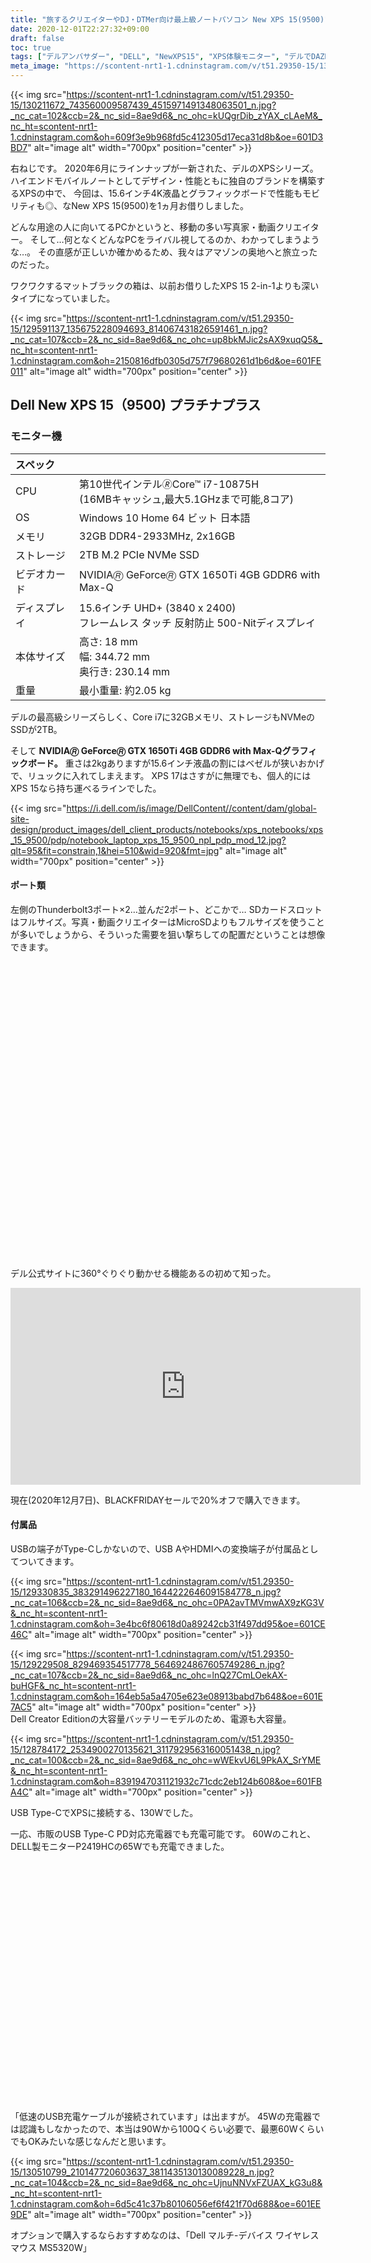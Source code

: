 ```yaml
---
title: "旅するクリエイターやDJ・DTMer向け最上級ノートパソコン New XPS 15(9500)"
date: 2020-12-01T22:27:32+09:00
draft: false
toc: true
tags: ["デルアンバサダー", "DELL", "NewXPS15", "XPS体験モニター", "デルでDAZN"]
meta_image: "https://scontent-nrt1-1.cdninstagram.com/v/t51.29350-15/130211672_743560009587439_4515971491348063501_n.jpg?_nc_cat=102&ccb=2&_nc_sid=8ae9d6&_nc_ohc=kUQgrDib_zYAX_cLAeM&_nc_ht=scontent-nrt1-1.cdninstagram.com&oh=609f3e9b968fd5c412305d17eca31d8b&oe=601D3BD7" 
---
```


{{< img src="https://scontent-nrt1-1.cdninstagram.com/v/t51.29350-15/130211672_743560009587439_4515971491348063501_n.jpg?_nc_cat=102&ccb=2&_nc_sid=8ae9d6&_nc_ohc=kUQgrDib_zYAX_cLAeM&_nc_ht=scontent-nrt1-1.cdninstagram.com&oh=609f3e9b968fd5c412305d17eca31d8b&oe=601D3BD7" alt="image alt" width="700px" position="center" >}}

右ねじです。
2020年6月にラインナップが一新された、デルのXPSシリーズ。
ハイエンドモバイルノートとしてデザイン・性能ともに独自のブランドを構築するXPSの中で、
今回は、15.6インチ4K液晶とグラフィックボードで性能もモビリティも◎、なNew XPS 15(9500)を1ヵ月お借りしました。



どんな用途の人に向いてるPCかというと、移動の多い写真家・動画クリエイター。
そして…何となくどんなPCをライバル視してるのか、わかってしまうような…。
その直感が正しいか確かめるため、我々はアマゾンの奥地へと旅立ったのだった。

<!--more-->


ワクワクするマットブラックの箱は、以前お借りしたXPS 15 2-in-1よりも深いタイプになっていました。

{{< img src="https://scontent-nrt1-1.cdninstagram.com/v/t51.29350-15/129591137_135675228094693_814067431826591461_n.jpg?_nc_cat=107&ccb=2&_nc_sid=8ae9d6&_nc_ohc=up8bkMJic2sAX9xuqQ5&_nc_ht=scontent-nrt1-1.cdninstagram.com&oh=2150816dfb0305d757f79680261d1b6d&oe=601FE011" alt="image alt" width="700px" position="center" >}}

## Dell New XPS 15（9500) プラチナプラス
### モニター機
|スペック||
|:--|:--|
|CPU|第10世代インテル🄬Core™ i7-10875H<br>(16MBキャッシュ,最大5.1GHzまで可能,8コア)|
|OS|Windows 10 Home 64 ビット 日本語|
|メモリ|32GB DDR4-2933MHz, 2x16GB|
|ストレージ|2TB M.2 PCIe NVMe SSD|
|ビデオカード|NVIDIA🄬 GeForce🄬 GTX 1650Ti 4GB GDDR6 with Max-Q|
|ディスプレイ|15.6インチ UHD+ (3840 x 2400)<br>フレームレス タッチ 反射防止 500-Nitディスプレイ|
|本体サイズ|高さ: 18 mm<br>幅: 344.72 mm<br>奥行き: 230.14 mm|
|重量|最小重量: 約2.05 kg|

デルの最高級シリーズらしく、Core i7に32GBメモリ、ストレージもNVMeのSSDが2TB。

そして **NVIDIA🄬 GeForce🄬 GTX 1650Ti 4GB GDDR6 with Max-Qグラフィックボード。**
重さは2kgありますが15.6インチ液晶の割にはベゼルが狭いおかげで、リュックに入れてしまえます。
XPS 17はさすがに無理でも、個人的にはXPS 15なら持ち運べるラインでした。

{{< img src="https://i.dell.com/is/image/DellContent//content/dam/global-site-design/product_images/dell_client_products/notebooks/xps_notebooks/xps_15_9500/pdp/notebook_laptop_xps_15_9500_npl_pdp_mod_12.jpg?qlt=95&fit=constrain,1&hei=510&wid=920&fmt=jpg" alt="image alt" width="700px" position="center" >}}

#### ポート類

左側のThunderbolt3ポート×2…並んだ2ポート、どこかで…
SDカードスロットはフルサイズ。写真・動画クリエイターはMicroSDよりもフルサイズを使うことが多いでしょうから、そういった需要を狙い撃ちしての配置だということは想像できます。

<div class="iframely-embed"><div class="iframely-responsive" style="padding-bottom: 70.1754%; padding-top: 120px;"><a href="https://www.dell.com/ja-jp/shop/%E3%83%87%E3%83%AB%E3%81%AE%E3%83%8E%E3%83%BC%E3%83%88%E3%83%91%E3%82%BD%E3%82%B3%E3%83%B3/new-xps-15%E3%83%8E%E3%83%BC%E3%83%88%E3%83%91%E3%82%BD%E3%82%B3%E3%83%B3/spd/xps-15-9500-laptop" data-iframely-url="//cdn.iframe.ly/Md5k2gX"></a></div></div><script async src="//cdn.iframe.ly/embed.js" charset="utf-8"></script>

デル公式サイトに360°ぐりぐり動かせる機能あるの初めて知った。

<iframe width="560" height="315" src="https://www.youtube.com/embed/DW1Yv60dYGM" frameborder="0" allow="accelerometer; autoplay; clipboard-write; encrypted-media; gyroscope; picture-in-picture" allowfullscreen></iframe>

現在(2020年12月7日)、BLACKFRIDAYセールで20%オフで購入できます。


#### 付属品
USBの端子がType-Cしかないので、USB AやHDMIへの変換端子が付属品としてついてきます。

{{< img src="https://scontent-nrt1-1.cdninstagram.com/v/t51.29350-15/129330835_383291496227180_1644222646091584778_n.jpg?_nc_cat=106&ccb=2&_nc_sid=8ae9d6&_nc_ohc=0PA2avTMVmwAX9zKG3V&_nc_ht=scontent-nrt1-1.cdninstagram.com&oh=3e4bc6f80618d0a89242cb31f497dd95&oe=601CE46C" alt="image alt" width="700px" position="center" >}}

{{< img src="https://scontent-nrt1-1.cdninstagram.com/v/t51.29350-15/129229508_829469354517778_5646924867605749286_n.jpg?_nc_cat=107&ccb=2&_nc_sid=8ae9d6&_nc_ohc=lnQ27CmLOekAX-buHGF&_nc_ht=scontent-nrt1-1.cdninstagram.com&oh=164eb5a5a4705e623e08913babd7b648&oe=601E7AC5" alt="image alt" width="700px" position="center" >}}
<br>
Dell Creator Editionの大容量バッテリーモデルのため、電源も大容量。

{{< img src="https://scontent-nrt1-1.cdninstagram.com/v/t51.29350-15/128784172_2534900270135621_3117929563160051438_n.jpg?_nc_cat=100&ccb=2&_nc_sid=8ae9d6&_nc_ohc=wWEkvU6L9PkAX_SrYME&_nc_ht=scontent-nrt1-1.cdninstagram.com&oh=8391947031121932c71cdc2eb124b608&oe=601FBA4C" alt="image alt" width="700px" position="center" >}}


USB Type-CでXPSに接続する、130Wでした。

一応、市販のUSB Type-C PD対応充電器でも充電可能です。
60Wのこれと、DELL製モニターP2419HCの65Wでも充電できました。
<div class="iframely-embed"><div class="iframely-responsive" style="padding-bottom: 52.5%; padding-top: 120px;"><a href="https://www.amazon.co.jp/Anker-PowerPort-USB%25E6%2580%25A5%25E9%2580%259F%25E5%2585%2585%25E9%259B%25BB%25E5%2599%25A8-Plus%25E3%2580%2581Nexus-6%25E3%2580%2581iPhone%25E3%2580%2581iPad%25E4%25BB%2596%25E5%25AF%25BE%25E5%25BF%259C/dp/B07DPPST68/ref=as_li_ss_il?__mk_ja_JP=%25E3%2582%25AB%25E3%2582%25BF%25E3%2582%25AB%25E3%2583%258A&amp;dchild=1&amp;keywords=Anker+PowerPort&amp;qid=1607428121&amp;refinements=p_89:Anker&amp;rnid=2321255051&amp;s=electronics&amp;sr=1-15&amp;th=1&amp;linkCode=li2&amp;tag=rightscrew-22&amp;linkId=d1c7764f6042883485017070623d7282&amp;language=ja_JP" data-iframely-url="//cdn.iframe.ly/Z4jlPzH"></a></div></div><script async src="//cdn.iframe.ly/embed.js" charset="utf-8"></script>

「低速のUSB充電ケーブルが接続されています」は出ますが。
45Wの充電器では認識もしなかったので、本当は90Wから100Qくらい必要で、最悪60WくらいでもOKみたいな感じなんだと思います。

{{< img src="https://scontent-nrt1-1.cdninstagram.com/v/t51.29350-15/130510799_210147720603637_3811435130130089228_n.jpg?_nc_cat=104&ccb=2&_nc_sid=8ae9d6&_nc_ohc=UjnuNNVxFZUAX_kG3u8&_nc_ht=scontent-nrt1-1.cdninstagram.com&oh=6d5c41c37b80106056ef6f421f70d688&oe=601EE9DE" alt="image alt" width="700px" position="center" >}}

オプションで購入するならおすすめなのは、「Dell マルチ-デバイス ワイヤレス マウス MS5320W」

<div class="iframely-embed"><div class="iframely-responsive" style="padding-bottom: 56.25%; padding-top: 120px;"><a href="https://www.dell.com/ja-jp/work/shop/dell%E3%83%9E%E3%83%AB%E3%83%81%E3%83%87%E3%83%90%E3%82%A4%E3%82%B9-%E3%83%AF%E3%82%A4%E3%83%A4%E3%83%AC%E3%82%B9-%E3%83%9E%E3%82%A6%E3%82%B9-ms5320w/apd/570-abdp/pc%E3%82%A2%E3%82%AF%E3%82%BB%E3%82%B5%E3%83%AA%E3%83%BC" data-iframely-url="//cdn.iframe.ly/v89IaV6"></a></div></div><script async src="//cdn.iframe.ly/embed.js" charset="utf-8"></script>

なぜなら僕が今使っていて最高だからです。

{{< img src="https://scontent-nrt1-1.cdninstagram.com/v/t51.29350-15/128426554_991453204696952_848899415602877020_n.jpg?_nc_cat=104&ccb=2&_nc_sid=8ae9d6&_nc_ohc=uTD2GxKWDT4AX9u7d3M&_nc_ht=scontent-nrt1-1.cdninstagram.com&oh=49ea0b8811b1b3652fc6a412acab90e2&oe=601EA5FB" alt="image alt" width="700px" position="center" >}}



#### 外観
見た目のスタイリッシュさは、前機種よりも磨きがかかっています。

{{< img src="https://scontent-nrt1-1.cdninstagram.com/v/t51.29350-15/129243805_3657471144313161_4819416935839888068_n.jpg?_nc_cat=103&ccb=2&_nc_sid=8ae9d6&_nc_ohc=BPP3mSvjxnEAX_5iOJm&_nc_ht=scontent-nrt1-1.cdninstagram.com&oh=f73cc836d3eedf429af53af3172ad116&oe=601E246B" alt="image alt" width="700px" position="center" >}}

それもそのはず、なんと厚みが8%も削減されています。

{{< img src="https://scontent-nrt1-1.cdninstagram.com/v/t51.29350-15/129715864_224796382337352_4505736594834518739_n.jpg?_nc_cat=107&ccb=2&_nc_sid=8ae9d6&_nc_ohc=Bo76emvgzswAX_2CupW&_nc_ht=scontent-nrt1-1.cdninstagram.com&oh=aff047db5fd16b55ac4ee93a793dae08&oe=601F0E37" alt="image alt" width="700px" position="center" >}}

ベゼルが超狭いInfinity Edgeは健在。そこに高性能Webカメラが隠れているのもこれまで通り。

{{< img src="https://scontent-nrt1-1.cdninstagram.com/v/t51.29350-15/129014948_824094035041255_573975284195700825_n.jpg?_nc_cat=111&ccb=2&_nc_sid=8ae9d6&_nc_ohc=fJiuFuTvayUAX9JTcoU&_nc_ht=scontent-nrt1-1.cdninstagram.com&oh=1eaa1d8e5ce8690cbbb05893a9343e03&oe=601EC0C1" alt="image alt" width="700px" position="center" >}}

今回のXPSには、ヒンジ側全面がヒートシンクになっていました。Max-Qはグラフィック性能だけでなく、放熱・静音性能もクリアしないと得られない称号ですので、それがここに表れています。

{{< img src="https://scontent-nrt1-1.cdninstagram.com/v/t51.29350-15/129589545_1850957348386387_3520993807716109510_n.jpg?_nc_cat=100&ccb=2&_nc_sid=8ae9d6&_nc_ohc=Iid3diy9tYYAX-S3lqH&_nc_ht=scontent-nrt1-1.cdninstagram.com&oh=7636014c409c0926070f36e8323c2f2c&oe=601E206E" alt="image alt" width="700px" position="center" >}}

僕はNew XPS 13では左右キーとpgup,pgdownキーが上下に存在すると押しづらいから嫌だ、と思っていたので、大きめのキーになったのは評価したいです。
音響もWaves MaxxAudio Proで調整可能なうえ、Waves Nxの3Dオーディオが利用可能。
キーボード左右のスピーカーの品質も良いです。

{{< img src="https://scontent-nrt1-1.cdninstagram.com/v/t51.29350-15/129450167_690997058273987_2543592057970014237_n.jpg?_nc_cat=100&ccb=2&_nc_sid=8ae9d6&_nc_ohc=SCTtxbLmSqgAX8ZuKFs&_nc_ht=scontent-nrt1-1.cdninstagram.com&oh=c220a28f0f1e386eb17af9e18fd6e627&oe=601DB908" alt="image alt" width="700px" position="center" >}}

#デルでDAZNというハッシュタグをつけている通り、DAZNも使ってみました。ベゼルがほとんどないから没入感がすごい、というのはXPS13や以前のXPS15でも良かった部分です。 ただ今回はさらにスピーカーの迫力も凄かった。DAZNでモータースポーツを見るべし。マシンの唸る音が部屋中に響きます。



そのうえでWAVES MaxxAudio Proを使えば、イコライザで細かく聞き心地を調整可能。
プリセットも充実していますが、自分の好みの設定を保存することもできます。

{{< img src="https://scontent-nrt1-1.cdninstagram.com/v/t51.29350-15/129761545_1272499239783434_6877526869706709404_n.jpg?_nc_cat=108&ccb=2&_nc_sid=8ae9d6&_nc_ohc=1mMCLieUrNIAX9IRBu8&_nc_ht=scontent-nrt1-1.cdninstagram.com&oh=fa7d7ad164c15bb0511f1addbe5473c3&oe=601EBF3E" alt="image alt" width="700px" position="center" >}}

WAVES MaxxAudioProの恩恵はマイクにも波及します。音声とノイズを聞き分けて通話品質を上げる機能がついています。どんな部屋にいるかによって、そのプロファイルも複数選べます。

{{< img src="https://scontent-nrt1-1.cdninstagram.com/v/t51.29350-15/130220150_671806140151588_1110945772225102562_n.jpg?_nc_cat=103&ccb=2&_nc_sid=8ae9d6&_nc_ohc=wFC7CskPotUAX8dLV5x&_nc_ht=scontent-nrt1-1.cdninstagram.com&oh=3b14b097b0fffe20fd4d3f7d0d6b74b0&oe=601F07BE" alt="image alt" width="700px" position="center" >}}

このThunderbolt/Type-Cポートの配置、もしかしてAmazonでよく見る「Thunderboltを2ポート使うハブが刺さるのでは？」と思ったのですが…

{{< img src="https://scontent-nrt1-1.cdninstagram.com/v/t51.29350-15/129722296_3312996998827333_279007121622875572_n.jpg?_nc_cat=111&ccb=2&_nc_sid=8ae9d6&_nc_ohc=1VLjCXhxxTcAX8m6reX&_nc_ht=scontent-nrt1-1.cdninstagram.com&oh=6d9b7f4dc83a344eef377cdca716a2a6&oe=601FAC0A" alt="image alt" width="700px" position="center" >}}

{{< img src="https://scontent-nrt1-1.cdninstagram.com/v/t51.29350-15/130311209_593505564774748_6741015194670436719_n.jpg?_nc_cat=103&ccb=2&_nc_sid=8ae9d6&_nc_ohc=03zdWGLzry4AX9CgRZU&_nc_ht=scontent-nrt1-1.cdninstagram.com&oh=2d70373b762583357da624587d88e1a5&oe=601CDB94" alt="image alt" width="700px" position="center" >}}

残念ながら、微妙に合いませんでした。

タッチパッドは、めっちゃめちゃでかいです。ホームポジションに指を置くと、親指の付け根が触れてしまうので…

{{< img src="https://scontent-nrt1-1.cdninstagram.com/v/t51.29350-15/128815153_2864621660433179_5757367491076539038_n.jpg?_nc_cat=101&ccb=2&_nc_sid=8ae9d6&_nc_ohc=gmPn77ogwGwAX9sLbbE&_nc_ht=scontent-nrt1-1.cdninstagram.com&oh=4497a8e8c7574ccb25fcf2ab79be7b30&oe=601FFF0B" alt="image alt" width="700px" position="center" >}}

マウスを別途購入して使っていたら、Windowsの機能でタッチパッドをオフにしたほうが良いかも。

{{< img src="https://scontent-nrt1-1.cdninstagram.com/v/t51.29350-15/130117392_752923691986718_5242848192270214825_n.jpg?_nc_cat=104&ccb=2&_nc_sid=8ae9d6&_nc_ohc=q_ZRmv_2IYQAX-jyXAN&_nc_ht=scontent-nrt1-1.cdninstagram.com&oh=0584d48e03f4d271df0a4b2503a603ee&oe=60204B26" alt="image alt" width="700px" position="center" >}}

### XPSを選ぶ理由
#### それはディスプレイの広さ
XPS唯一無二の特徴として、ディスプレイが16:9ではなく、3840×2400の16:10。一般的なPCよりも縦に長いので、EXCELを使うときもWebサイトを見ているときも、より多くの情報を表示することができます。

{{< img src="https://scontent-nrt1-1.cdninstagram.com/v/t51.29350-15/129776839_1103373490150789_3229828517258811778_n.jpg?_nc_cat=100&ccb=2&_nc_sid=8ae9d6&_nc_ohc=rsGdZEhm-_YAX9xzPbN&_nc_ht=scontent-nrt1-1.cdninstagram.com&oh=980b1eb06df42af1b1ab1630c7ac8ea9&oe=601D008F" alt="image alt" width="700px" position="center" >}}

試しに、16:9のゲームをこのPCで起動してみると、ゲーム画面の下にスペースがあるのがわかると思います。これにより、ゲーム中にLINEが来ても気づけますね。
ちなみに3840×2400って4K(3840×2160)よりも広いので、1920×1080のゲームを表示するとこうなります。

{{< img src="https://scontent-nrt1-1.cdninstagram.com/v/t51.29350-15/129719106_388026832405966_4237951446093253733_n.jpg?_nc_cat=102&ccb=2&_nc_sid=8ae9d6&_nc_ohc=b5_R1PIb4s4AX_G1CZE&_nc_ht=scontent-nrt1-1.cdninstagram.com&oh=c1565836bfc1f8a7953a2fc20108da89&oe=601FE2F1" alt="image alt" width="700px" position="center" >}}

#### NVIDIA🄬 GeForce🄬 GTX 1650Ti 4GB GDDR6 with Max-Qグラフィックボードの性能は？
NVIDIA GeForce GTX 1650Tiはグラフィックボードの中ではエントリークラス。
iPhoneでいうとSEです。
ゲームを思いっきりやれる程ではないですが、写真のRAW現像や動画編集であればストレスなく行える性能、というのが適切な評価じゃないかなと思います。



Adobe Lightroom Classic CCで6024×4024の画像を100枚RAW現像するのにかかった時間は、たったの2分27秒でした。

{{< img src="https://scontent-nrt1-1.cdninstagram.com/v/t51.29350-15/130456335_812667502642984_423627008132253093_n.jpg?_nc_cat=103&ccb=2&_nc_sid=8ae9d6&_nc_ohc=qfQfK4R8lD0AX991BJv&_nc_ht=scontent-nrt1-1.cdninstagram.com&oh=bfd7455a69710d8acc61971ccf0ccc66&oe=601EC133" alt="image alt" width="700px" position="center" >}}

グラフィック性能を調べる3DMARKで出たスコア的には、Apex Legendsでも55fpsは出るようでした。

{{< img src="https://scontent-nrt1-1.cdninstagram.com/v/t51.29350-15/129137075_427485011616430_3952249738632959079_n.jpg?_nc_cat=101&ccb=2&_nc_sid=8ae9d6&_nc_ohc=EFt6W5mfkXAAX-3-e2x&_nc_ht=scontent-nrt1-1.cdninstagram.com&oh=67ce15cb684ef5399ff065f3a477e91e&oe=601EC147" alt="image alt" width="700px" position="center" >}}

CPU性能は僕の自作デスクトップのRyzen 5 1600よりも良い結果が出ました。

{{< img src="https://scontent-nrt1-1.cdninstagram.com/v/t51.29350-15/129402514_376712170062236_3122386723069255021_n.jpg?_nc_cat=110&ccb=2&_nc_sid=8ae9d6&_nc_ohc=dCElrIVyjj4AX9NmWfo&_nc_ht=scontent-nrt1-1.cdninstagram.com&oh=903134b341bb74bf91faa9fbf367e739&oe=601E3CBB" alt="image alt" width="700px" position="center" >}}

一応ゲームもやってみます。現在アーリーアクセス中のクラフトピアを最高設定で動かしてみます。

<iframe width="560" height="315" src="https://www.youtube.com/embed/IEC88SaceV8" frameborder="0" allow="accelerometer; autoplay; clipboard-write; encrypted-media; gyroscope; picture-in-picture" allowfullscreen></iframe>


操作感はほぼ問題なく(オートセーブ時にカクつきますが、これはゲーム側の問題の可能性あり)遊べます。ただ、ファンの音はかなりうるさくなりました。

<iframe width="560" height="315" src="https://www.youtube.com/embed/gJMsz9Ks85M" frameborder="0" allow="accelerometer; autoplay; clipboard-write; encrypted-media; gyroscope; picture-in-picture" allowfullscreen></iframe>

ファン音に関しては、RAW現像で負荷をかけた時にも一時的にうるさくなったりします。



以上のことからクリエイティブ用途の処理には使えるけど、
例えばApexのように、重くて反応速度が求められるゲームには向かないのと、ゲーム＋配信のようにリアルタイムに負荷がかかり続けるような使い方は苦手のようです。
そういうことがしたい場合は素直にALIENWAREを買いましょう。餅は餅屋。





#### Dell Creator EditionのメインターゲットはDJやDTMer？
2020年のNew XPSは15と17において、Core i5以上・メモリ16GB以上・SSD512GB以上のモデルを
「Dell Creator Edition」と銘打って、映像・音楽クリエイターへアプローチを強めています。
特に楽曲制作やDJプレイに使ってほしいようで、公式サイトの説明には「パワフルなマルチタスク」「大容量のストレージ」「基本的な接続に対応」で3度、そしてDell Creator Edition自体の説明でも言及されています。



これは前機種までの説明には無かった新しい変化です。

<div class="iframely-embed"><div class="iframely-responsive" style="height: 140px; padding-bottom: 0;"><a href="https://www.dell.com/ja-jp/shop/%E3%83%87%E3%83%AB%E3%81%AE%E3%83%8E%E3%83%BC%E3%83%88%E3%83%91%E3%82%BD%E3%82%B3%E3%83%B3/xps-15-7590-%E3%83%97%E3%83%AC%E3%83%9F%E3%82%A2%E3%83%A0/spd/xps-15-7590-laptop/cax1001spbrf08on3ojp" data-iframely-url="//cdn.iframe.ly/cr5S2FP"></a></div></div><script async src="//cdn.iframe.ly/embed.js" charset="utf-8"></script>



僕がお借りしたNew XPS 15(9500)にも32GBものメモリが搭載されていますが、ゲーミングノートシリーズであるALIENWAREも、15インチモデルは32GBがMAXです。
方やゲーム特化ときたら、こちらは差別化のため別のメインターゲットが設定されるのではないかと思います。だから、映像・写真編集や音楽制作はXPSのCreator Editionが担うという狙いなのではないかな。説明文に「ステージの上で」なんて書いてあるということは、たとえばDJとか？

<blockquote class="twitter-tweet"><p lang="ja" dir="ltr">MBPメモリ32GBいけますね。買います</p>&mdash; tofubeats (@tofubeats) <a href="https://twitter.com/tofubeats/status/1194616305409650688?ref_src=twsrc%5Etfw">November 13, 2019</a></blockquote> <script async src="https://platform.twitter.com/widgets.js" charset="utf-8"></script>

で、ここまで来たらもう言ってしまいます。





### New XPS 15(9500)が狙うのは、MacBookPro 16の首。
メモリ32GBも必要とするようなクリエイティブ特化PCといえば、オプションでメモリを32GB・64GBにすることができるMacBookPro16。

<div class="iframely-embed"><div class="iframely-responsive" style="padding-bottom: 52.5%; padding-top: 120px;"><a href="https://www.apple.com/jp/macbook-pro-16/" data-iframely-url="//cdn.iframe.ly/xNjvxbf"></a></div></div><script async src="//cdn.iframe.ly/embed.js" charset="utf-8"></script>

MacBookPro16のCore i7はNew XPS 15(9500)に搭載のCore i7と同じクロックですが、コア数が6です。8コア16スレッドのXPSのほうが強い。
またMacBookPro16にメモリを32GBにしたり、ストレージを2TBにするのは標準ラインナップの商品ではないので、オプションとして追加するとしたら+10万円必要です。
またGeForce 1650Tiと同等の性能を求めてグラフィックボードも強化する場合、さらに1~2万円必要となります。



僕自身はDTMをやらないのですが、今は昔ほど「音楽制作はMacじゃないとだめ」ということはないらしいですね。
もちろんMacに慣れている場合はそちらのほうが良いでしょうが、専業ではなく普段はWindows使って仕事してます、趣味でDTMやったり週末DJしてますという場合はむしろWindowsのほうが使いやすいかも。



XPSをお借りした時には高すぎると思いましたが、実際使ってみて比較対象がもっと上の商品だと気づいた今、MacBookPro16と勝負できるスペックでいえば大きなアドバンテージを作れるのがこの価格なんだな…と感心しました。
実はコスパで勝つ製品。





### 最適なワークスペースをお好きなように、スペックはデル任せ。
最近はThunderbolt/USB Type-Cポート接続の多ポートハブが増えてきましたので、付属品のDA20を使わなくとも、5~6千円でこんな商品を差すこともできます。

<div class="iframely-embed"><div class="iframely-responsive" style="padding-bottom: 52.5%; padding-top: 120px;"><a href="https://www.amazon.co.jp/Anker-PowerExpand-Delivery-USB-C-E3-83-9D-E3-83-BC-E3-83-88-1Gbps-E3-82-A4-E3-83-BC-E3-82-B5-E3-83/dp/B0874J3Y9T/ref=as_li_ss_il?ie=UTF8&amp;linkCode=li2&amp;tag=rightscrew-22&amp;linkId=5e1cc504f509b137169cda22544b45ab&amp;language=ja_JP" data-iframely-url="//cdn.iframe.ly/EnRFRxX"></a></div></div><script async src="//cdn.iframe.ly/embed.js" charset="utf-8"></script>

DA20は小型軽量で必要最小限のポートに変換できるので、持ち運び用でしょうね。
少なくとも出先ではDA20があって、SDカードスロットもあるので作業可能だし、市販のPD対応USB Type-C充電器で充電できます。
※「低速のUSB充電ケーブルが接続されています」という警告は出ます



自宅や職場ではこういった商品で、ワークフローに最適化した制作環境で、集中して作業したいですよね。



デルは純正アクセサリーのハブやドッキングステーションが充実していますし、デル製モニターもUSB端子・LAN端子をつけてハブモニター化を進めているので、本体側の端子は極力シンプルに割り切っていますね。



どんな機器を接続してどんな作業をしても、さばききれるだけのハードウェアスペックがXPSにはあります。その中でもDell Creator Editionならば、複数アプリケーションで負荷をかけても大丈夫。





## New XPS 15(9500) is : 仕事で本気で使えるが、携帯性は諦めないノートブック

{{< img src="https://scontent-nrt1-1.cdninstagram.com/v/t51.29350-15/129719114_3902112339822236_2792295257994338343_n.jpg?_nc_cat=101&ccb=2&_nc_sid=8ae9d6&_nc_ohc=muspJfcWOpcAX-c9q6A&_nc_ht=scontent-nrt1-1.cdninstagram.com&oh=39aa510e538824497bd2c31d132dd68b&oe=601F0105" alt="image alt" width="700px" position="center" >}}

デルにとってXPSシリーズは、スポーツで言えばオリンピック代表選手。 デルの威信をかけて、ナンバーワンの性能をほかの代表と競い合う機種になります。



これまでも各分野に代表選手を送り込んでいて、
ゲームにALIENWARE、設計や研究にPrecision、大企業にLatitude、中小企業にVostro、家庭向けにInspironと、最高級ジャンルがXPS。



最高級と言ってもパソコンですから、デザインが良いだけでは当然ダメで、狭縁ベゼルや搭載CPU・メモリでそれを表現してきたXPS 13と、グラフィックの強みのXPS 15で、おそらくMacBookPro 13や16に対抗してきました。
今回そこに、RTXグラフィックボード搭載のXPS 17が登場しましたので、XPS 15は存在意義を再定義する必要があるのだと思います。



僕がここで改めて定義します。
高負荷に耐えられるハードウェアスペックと、クリエイティビティに応えるグラフィック性能が必要な人のための、持ち運べる仕事場。それがNew XPS 15(9500)。



XPS13は最高級モバイルノート、XPS15は最高級クリエイティブノート、XPS17は最高級最強ノートの三兄弟。
携帯性を残しつつクリエイティブに力を注いだXPS 15は、その中でも優秀で器用で要領の良い次男といったところです。



**コスパ良い次男、婿にどうですか？**


以上、右ねじのリポートでした。

- コスパ良い次男の前世の体験レポートはこちら
<div class="iframely-embed"><div class="iframely-responsive" style="padding-bottom: 55.4%; padding-top: 120px;"><a href="https://blog.honestdesireinc.com/posts/2019-09-11-dell-ambassador-xps15-2in1-9575/" data-iframely-url="//cdn.iframe.ly/zxNNfyz"></a></div></div><script async src="//cdn.iframe.ly/embed.js" charset="utf-8"></script>


<blockquote class="twitter-tweet"><p lang="ja" dir="ltr">旅するクリエイターやDJ・DTMer向け最上級ノートパソコン New XPS 15(9500) <a href="https://t.co/fjCyk8hDtL">https://t.co/fjCyk8hDtL</a> <a href="https://twitter.com/hashtag/%E3%83%87%E3%83%AB%E3%82%A2%E3%83%B3%E3%83%90%E3%82%B5%E3%83%80%E3%83%BC?src=hash&amp;ref_src=twsrc%5Etfw">#デルアンバサダー</a> <a href="https://twitter.com/hashtag/DELL?src=hash&amp;ref_src=twsrc%5Etfw">#DELL</a> <a href="https://twitter.com/hashtag/NewXPS15?src=hash&amp;ref_src=twsrc%5Etfw">#NewXPS15</a> <a href="https://twitter.com/hashtag/XPS%E4%BD%93%E9%A8%93%E3%83%A2%E3%83%8B%E3%82%BF%E3%83%BC?src=hash&amp;ref_src=twsrc%5Etfw">#XPS体験モニター</a> <a href="https://twitter.com/hashtag/%E3%83%87%E3%83%AB%E3%81%A7DAZN?src=hash&amp;ref_src=twsrc%5Etfw">#デルでDAZN</a></p>&mdash; 右ねじの法則 (@Rightscrew) <a href="https://twitter.com/Rightscrew/status/1347908376835940354?ref_src=twsrc%5Etfw">January 9, 2021</a></blockquote> <script async src="https://platform.twitter.com/widgets.js" charset="utf-8"></script>